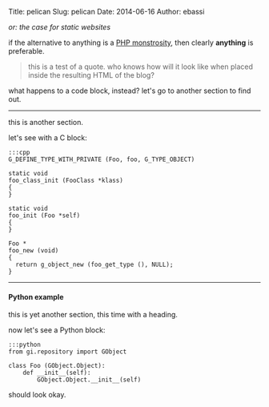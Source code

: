 Title: pelican
Slug: pelican
Date: 2014-06-16
Author: ebassi

*or: the case for static websites*

if the alternative to anything is a [PHP monstrosity](http://wordpress.org), then clearly **anything** is preferable.

> this is a test of a quote. who knows how will it look like
> when placed inside the resulting HTML of the blog?

what happens to a code block, instead? let's go to another section to find out.

- - -

this is another section.

let's see with a C block:

    :::cpp
    G_DEFINE_TYPE_WITH_PRIVATE (Foo, foo, G_TYPE_OBJECT)

    static void
    foo_class_init (FooClass *klass)
    {
    }

    static void
    foo_init (Foo *self)
    {
    }

    Foo *
    foo_new (void)
    {
      return g_object_new (foo_get_type (), NULL);
    }

- - -

#### Python example

this is yet another section, this time with a heading.

now let's see a Python block:

    :::python
    from gi.repository import GObject

    class Foo (GObject.Object):
        def __init__(self):
            GObject.Object.__init__(self)

should look okay.
